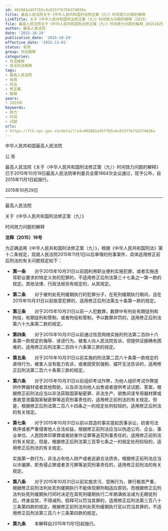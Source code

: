 ```yaml
---
id: 402881e45ffb5c4c015ffb75b374026a
title: 最高人民法院关于《中华人民共和国刑法修正案（九）》时间效力问题的解释
LinkTitle: 关于《中华人民共和国刑法修正案（九）》时间效力问题的解释（2015）
file: 最高人民法院关于《中华人民共和国刑法修正案（九）》时间效力问题的解释_20151029_402881e45ffb5c4c015ffb75b374026a.docx
author: 最高人民法院
date: '2015-10-29'
publication_date: '2015-10-29'
effective_date: '2015-11-01'
status: 有效
group: 司法解释
categories:
- 司法解释
- 高法司法解释
tags:
- 最高人民法院
- 有效
- 刑法
- 修正案
- 解释
years:
- 2015年
keywords:
- 效力
- 时间
- 问题
urls:
- https://flk.npc.gov.cn/detail?id=402881e45ffb5c4c015ffb75b374026a
---
```


中华人民共和国最高人民法院

公 告

最高人民法院《关于〈中华人民共和国刑法修正案（九）〉时间效力问题的解释》已于2015年10月19日最高人民法院审判委员会第1664次会议通过，现予公布，自2015年11月1日起施行。

2015年10月29日

---

最高人民法院

关于《中华人民共和国刑法修正案（九）》

时间效力问题的解释

**法释〔2015〕19号**

为正确适用《中华人民共和国刑法修正案（九）》，根据《中华人民共和国刑法》第十二条规定，现就人民法院2015年11月1日以后审理的刑事案件，具体适用修正前后刑法的有关问题规定如下：

- **第一条**　　对于2015年10月31日以前因利用职业便利实施犯罪，或者实施违背职业要求的特定义务的犯罪的，不适用修正后刑法第三十七条之一第一款的规定。其他法律、行政法规另有规定的，从其规定。

- **第二条**　　对于被判处死刑缓期执行的犯罪分子，在死刑缓期执行期间，且在2015年10月31日以前故意犯罪的，适用修正后刑法第五十条第一款的规定。

- **第三条**　　对于2015年10月31日以前一人犯数罪，数罪中有判处有期徒刑和拘役，有期徒刑和管制，或者拘役和管制，予以数罪并罚的，适用修正后刑法第六十九条第二款的规定。

- **第四条**　　对于2015年10月31日以前通过信息网络实施的刑法第二百四十六条第一款规定的侮辱、诽谤行为，被害人向人民法院告诉，但提供证据确有困难的，适用修正后刑法第二百四十六条第三款的规定。

- **第五条**　　对于2015年10月31日以前实施的刑法第二百六十条第一款规定的虐待行为，被害人没有能力告诉，或者因受到强制、威吓无法告诉的，适用修正后刑法第二百六十条第三款的规定。

- **第六条**　　对于2015年10月31日以前组织考试作弊，为他人组织考试作弊提供作弊器材或者其他帮助，以及非法向他人出售或者提供考试试题、答案，根据修正前刑法应当以非法获取国家秘密罪、非法生产、销售间谍专用器材罪或者故意泄露国家秘密罪等追究刑事责任的，适用修正前刑法的有关规定。但是，根据修正后刑法第二百八十四条之一的规定处刑较轻的，适用修正后刑法的有关规定。

- **第七条**　　对于2015年10月31日以前以捏造的事实提起民事诉讼，妨害司法秩序或者严重侵害他人合法权益，根据修正前刑法应当以伪造公司、企业、事业单位、人民团体印章罪或者妨害作证罪等追究刑事责任的，适用修正前刑法的有关规定。但是，根据修正后刑法第三百零七条之一的规定处刑较轻的，适用修正后刑法的有关规定。

  实施第一款行为，非法占有他人财产或者逃避合法债务，根据修正前刑法应当以诈骗罪、职务侵占罪或者贪污罪等追究刑事责任的，适用修正前刑法的有关规定。

- **第八条**　　对于2015年10月31日以前实施贪污、受贿行为，罪行极其严重，根据修正前刑法判处死刑缓期执行不能体现罪刑相适应原则，而根据修正后刑法判处死刑缓期执行同时决定在其死刑缓期执行二年期满依法减为无期徒刑后，终身监禁，不得减刑、假释可以罚当其罪的，适用修正后刑法第三百八十三条第四款的规定。根据修正前刑法判处死刑缓期执行足以罚当其罪的，不适用修正后刑法第三百八十三条第四款的规定。

- **第九条**　　本解释自2015年11月1日起施行。
